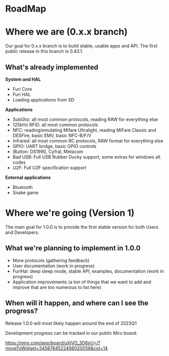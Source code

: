 # RoadMap

# Where we are (0.x.x branch)

Our goal for 0.x.x branch is to build stable, usable apps and API.
The first public release in this branch is 0.43.1.

## What's already implemented

**System and HAL**

- Furi Core
- Furi HAL
- Loading applications from SD

**Applications**

- SubGhz: all most common protocols, reading RAW for everything else
- 125kHz RFID: all most common protocols
- NFC: reading/emulating Mifare Ultralight, reading MiFare Classic and DESFire, basic EMV, basic NFC-B/F/V
- Infrared: all most common RC protocols, RAW format for everything else
- GPIO: UART bridge, basic GPIO controls
- iButton: DS1990, Cyfral, Metacom
- Bad USB: Full USB Rubber Ducky support, some extras for windows alt codes
- U2F: Full U2F specification support

**External applications**

- Bluetooth
- Snake game

# Where we're going (Version 1)

The main goal for 1.0.0 is to provide the first stable version for both Users and Developers.

## What we're planning to implement in 1.0.0

- More protocols (gathering feedback)
- User documentation (work in progress)
- FuriHal: deep sleep mode, stable API, examples, documentation (work in progress)
- Application improvements (a ton of things that we want to add and improve that are too numerous to list here)

## When will it happen, and where can I see the progress?

Release 1.0.0 will most likely happen around the end of 2023Q1

Development progress can be tracked in our public Miro board:

https://miro.com/app/board/uXjVO_3D6xU=/?moveToWidget=3458764522498020058&cot=14
